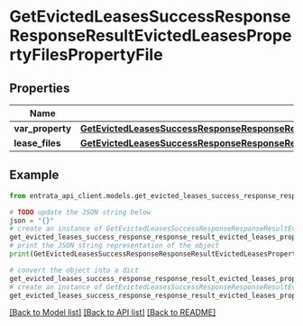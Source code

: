 # GetEvictedLeasesSuccessResponseResponseResultEvictedLeasesPropertyFilesPropertyFile


## Properties

Name | Type | Description | Notes
------------ | ------------- | ------------- | -------------
**var_property** | [**GetEvictedLeasesSuccessResponseResponseResultEvictedLeasesPropertyFilesPropertyFileProperty**](GetEvictedLeasesSuccessResponseResponseResultEvictedLeasesPropertyFilesPropertyFileProperty.md) |  | 
**lease_files** | [**GetEvictedLeasesSuccessResponseResponseResultEvictedLeasesPropertyFilesPropertyFileLeaseFiles**](GetEvictedLeasesSuccessResponseResponseResultEvictedLeasesPropertyFilesPropertyFileLeaseFiles.md) |  | 

## Example

```python
from entrata_api_client.models.get_evicted_leases_success_response_response_result_evicted_leases_property_files_property_file import GetEvictedLeasesSuccessResponseResponseResultEvictedLeasesPropertyFilesPropertyFile

# TODO update the JSON string below
json = "{}"
# create an instance of GetEvictedLeasesSuccessResponseResponseResultEvictedLeasesPropertyFilesPropertyFile from a JSON string
get_evicted_leases_success_response_response_result_evicted_leases_property_files_property_file_instance = GetEvictedLeasesSuccessResponseResponseResultEvictedLeasesPropertyFilesPropertyFile.from_json(json)
# print the JSON string representation of the object
print(GetEvictedLeasesSuccessResponseResponseResultEvictedLeasesPropertyFilesPropertyFile.to_json())

# convert the object into a dict
get_evicted_leases_success_response_response_result_evicted_leases_property_files_property_file_dict = get_evicted_leases_success_response_response_result_evicted_leases_property_files_property_file_instance.to_dict()
# create an instance of GetEvictedLeasesSuccessResponseResponseResultEvictedLeasesPropertyFilesPropertyFile from a dict
get_evicted_leases_success_response_response_result_evicted_leases_property_files_property_file_from_dict = GetEvictedLeasesSuccessResponseResponseResultEvictedLeasesPropertyFilesPropertyFile.from_dict(get_evicted_leases_success_response_response_result_evicted_leases_property_files_property_file_dict)
```
[[Back to Model list]](../README.md#documentation-for-models) [[Back to API list]](../README.md#documentation-for-api-endpoints) [[Back to README]](../README.md)


